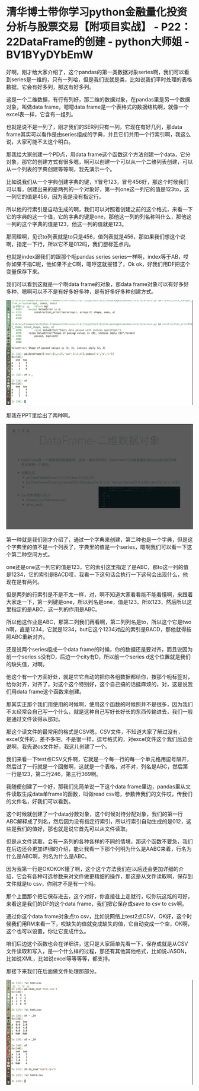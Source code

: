 # 清华博士带你学习python金融量化投资分析与股票交易【附项目实战】 - P22：22DataFrame的创建 - python大师姐 - BV1BYyDYbEmW

好啊，刚才给大家介绍了，这个pandas的第一类数据对象series啊，我们可以看到series是一维的，只有一列哈，但是我们说就是类，比如说我们平时处理的表格数据，它会有好多列，那这有好多列。

这是一个二维数据，有行有列好，那二维的数据对象，在pandas里是另一个数据对象，叫做data frame，嗯嗯data frame是一个表格式的数据结构啊，就像一个excel表一样，它含有一组列。

也就是说不是一列了，刚才我们的SER列只有一列，它现在有好几列，那data frame其实可以看作是由series组成的字典，并且它们共用一个行索引啊，我这么说，大家可能不太这个明白。

那我给大家创建一个PD点，用data frame这个函数这个方法创建一个data，它分对象，那它的创建方式有很多嗯，啊可以创建一个可以从一个二维列表创建，可以从一个列表的字典创建等等啊，我先演示一个。

比如说我们从一个字典创建字典的键，Y冒号123，冒号456好，那这个时候我们可以看，创建出来的是两列的一个对象好，第一列one这一列它的值是123to，这一列它的值是456，因为我是没有指定行。

所以他的行索引是自动生成的啊，我们可以对照着创建之前的这个格式，来看一下它的字典的这一个值，它的字典的键是one，那他这一列的列名称叫什么，那他这一列的这个字典的值是123，他这一列的值就是123。

那同理啊，见识to列表就是to只是456，值列表就是456，那如果我们想这个说啊，指定一下行，所以它不是012吗，我们想标签点内。

也就是index跟我们的跟那个呃pandas series series一样啊，index等于AB，哎你如果不指C呢，他如果不止C啊，嗯哼这就报错了，Ok ok，好我们用DF把这个变量保存下来。

我们可以看到这就是一个啊data frame的对象，那data frame对象可以有好多好多种，嗯啊可以不不是有好多好多种，是有好多好多种创建方式。



![](img/baf6ce0afeef346c55e1d5caf1792fbd_1.png)

那我在PPT里给出了两种啊。

![](img/baf6ce0afeef346c55e1d5caf1792fbd_3.png)

第一种就是我们刚才介绍了，通过一个字典来创建，第二种也是一个字典，但是这个字典里的值不是一个列表了，字典里的值是一个series，嗯啊我们可以看一下这个第二种空间方式。

one还是one这一列它的值是123，它的索引这里指定了是ABC，那to这一列的值是1234，它的索引是BACD哎，我看一下这句话会执行一下这句会出现什么，他现在是有两列。

但是两列的行索引是不是不太一样，对，啊不知道大家看看能不能看懂啊，来跟着大家走一下，第一列键是one，所以列名是one，值是123，所以123，然后所以这里指定的是ABC，这一列的作用是ABC。

所以他这作业是ABC，那第二列我们再看啊，第二列列名是to，所以这个它是two h啊，直是1234，它就是1234，but它这个1234对应的索引是BACD，那他就得按照ABC重新对齐。

还是说两个series组成一个data frame的时候，你的数据还是要对齐，而且说因为前一个series s没有D，后边一个city有D，所以前一个series d这个位置就是我们的缺失值，对啊。

他这个有一个方面好处，就是它它自动的把你各组数据都给你，按那个呃标签对，给你对齐，对齐了，对这个这个特别好，这个自己搞的话挺麻烦的，对，这是说我们用data frame这个函数来创建。

那其实正那个我们用使用的时候啊，使用这个函数的时候照并不是很多，因为我们不太经常会自己写一个什么，就是这种自己写好长好长的东西传输进去，我们一般是通过文件读得从那对。

那这个读文件的最常用的格式是CSV嗯，CSV文件，不知道大家了解过没有，excel文件的，差不多吧，不是很一样，逗号格式的，对excel文件这个我们后边会说啊，我先说cs文件好，我这儿创建了一个。

我们来看一下test点CSV文件啊，它就是一个每一行的每一个单元格用逗号隔开，然后过了一行就是一个回撤啊，这就是一个表格，对不对，列名是ABC，然后第一行是123，第二行246，第三行369啊。

我随便创建了一个好，那我们先简单说一下这个data frame里边，pandas里从文件读取生成data单frame的函数，叫做read csv嗯，参数传我们的文件哎，传我们的文件名，好我们可以看到。

这个时候就创建了一个data分数对象，这个时候对待分配对象，我们的第一行ABC解释成了列名，然后因为没有指定行索引，所以行索引自动生成的是012，这些是我们的值好，那也就是说它首先可以从文件读取。

但是从文件读取，会有一系列的各种各样的不同的情境，那这个函数不要急，我们在后边还会更加详细的介绍，能让我看一下那个列明为什么是AABC来着，行名为什么是ABC啊，列名为什么是ABC。

因为我第一行是OKOKOK懂了啊，这个这个方法我们在以后还会更加详细的介绍，它会有各种可选参数来对文件做更精细的操作，那这是从文件读取啊，保存到文件就是to csv，你刚才不是有一个吗。

那个上面那个把它保存进去，这个对好，你直接往上走就行，哎你玩这炫的可好，来看这是我们的DF的这个data frame，我们把它保存成save to csv to csv啊。

通过你这个data frame对象点to csv，比如说网络上test2点CSV，OK好，这个时候我们用RM来看一下，哎缺失的值就变成缺失的值，它自动变成一个空，OK啊，这个也可以设置，你让它变成什么。

咱们后边这个函数也会在详细讲，这只是大家简单先看一下，保存成就是从CSV文件读取和写入，是一个什么样的过程，那还有其他其他格式，比如说JASON，比如说XML，比如说excel等等等等，都支持。

那接下来我们在后面做文件处理那部分。

![](img/baf6ce0afeef346c55e1d5caf1792fbd_5.png)